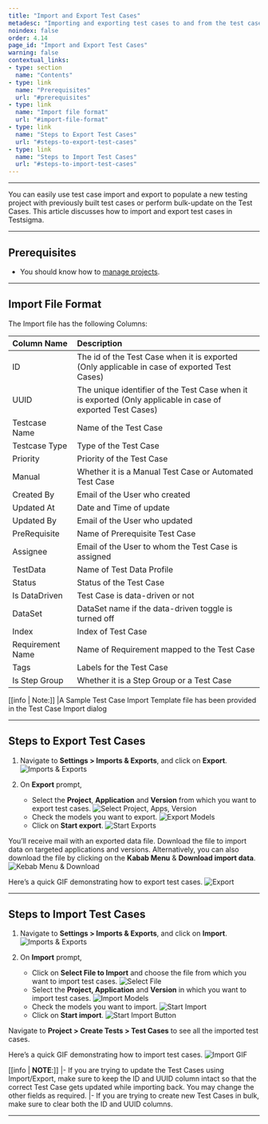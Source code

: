 ```yaml
---
title: "Import and Export Test Cases"
metadesc: "Importing and exporting test cases to and from the test cases list"
noindex: false
order: 4.14
page_id: "Import and Export Test Cases"
warning: false
contextual_links:
- type: section
  name: "Contents"
- type: link
  name: "Prerequisites"
  url: "#prerequisites"
- type: link
  name: "Import file format"
  url: "#import-file-format"
- type: link
  name: "Steps to Export Test Cases"
  url: "#steps-to-export-test-cases"
- type: link
  name: "Steps to Import Test Cases"
  url: "#steps-to-import-test-cases"
---
```


---

You can easily use test case import and export to populate a new testing project with previously built test cases or perform bulk-update on the Test Cases. This article discusses how to import and export test cases in Testsigma.

---

## **Prerequisites**
- You should know how to [manage projects](https://testsigma.com/docs/projects/overview/).

---

## **Import File Format**

The Import file has the following Columns:

| Column Name | Description |
| :----------- |:----------- |
| ID | The id of the Test Case when it is exported (Only applicable in case of exported Test Cases) |
| UUID | The unique identifier of the Test Case when it is exported (Only applicable in case of exported Test Cases) |
| Testcase Name | Name of the Test Case |
| Testcase Type | Type of the Test Case |
| Priority | Priority of the Test Case |
| Manual | Whether it is a Manual Test Case or Automated Test Case |
| Created By | Email of the User who created |
|Updated At | Date and Time of update    |
|Updated By | Email of the User who updated |
|PreRequisite | Name of Prerequisite Test Case |
|Assignee | Email of the User to whom the Test Case is assigned |
|TestData | Name of Test Data Profile |
|Status | Status of the Test Case |
|Is DataDriven | Test Case is data-driven or not |
|DataSet | DataSet name if the data-driven toggle is turned off |
|Index | Index of Test Case |
|Requirement Name | Name of Requirement mapped to the Test Case |
|Tags | Labels for the Test Case |
|Is Step Group | Whether it is a Step Group or a Test Case |

[[info | Note:]]
|A Sample Test Case Import Template file has been provided in the Test Case Import dialog

---

## **Steps to Export Test Cases**
1. Navigate to **Settings > Imports & Exports**, and click on **Export**.
![Imports & Exports](https://s3.amazonaws.com/static-docs.testsigma.com/new_images/projects/applications/EXPORTTCS.png)

2. On **Export** prompt, 
    - Select the **Project**, **Application** and **Version** from which you want to export test cases.
    ![Select Project, Apps, Version](https://s3.amazonaws.com/static-docs.testsigma.com/new_images/projects/applications/exportprompttcs.png)
    - Check the models you want to export.
    ![Export Models](https://s3.amazonaws.com/static-docs.testsigma.com/new_images/projects/applications/exportmodelstcs.png)
    - Click on **Start export**.
    ![Start Exports](https://s3.amazonaws.com/static-docs.testsigma.com/new_images/projects/applications/startexporttcs.png)

You’ll receive mail with an exported data file. Download the file to import data on targeted applications and versions. Alternatively, you can also download the file by clicking on the **Kabab Menu** & **Download import data**.
![Kebab Menu & Download](https://s3.amazonaws.com/static-docs.testsigma.com/new_images/projects/applications/kebabtcs.png)

Here’s a quick GIF demonstrating how to export test cases. 
![Export](https://s3.amazonaws.com/static-docs.testsigma.com/new_images/projects/applications/ExportTCs.gif)

---

## **Steps to Import Test Cases**
1. Navigate to **Settings > Imports & Exports**, and click on **Import**.
![Imports & Exports](https://s3.amazonaws.com/static-docs.testsigma.com/new_images/projects/applications/importexporttcs.png)

2. On **Import** prompt, 
    - Click on **Select File to Import** and choose the file from which you want to import test cases.
    ![Select File](https://s3.amazonaws.com/static-docs.testsigma.com/new_images/projects/applications/selectfileimextcs.png)
    - Select the **Project, Application** and **Version** in which you want to import test cases.
    ![Import Models](https://s3.amazonaws.com/static-docs.testsigma.com/new_images/projects/applications/importmodels.png)
    - Check the models you want to import.
    ![Start Import](https://s3.amazonaws.com/static-docs.testsigma.com/new_images/projects/applications/startimporttcs.png)
    - Click on **Start import**.
    ![Start Import Button](https://s3.amazonaws.com/static-docs.testsigma.com/new_images/projects/applications/fileimpexptcs.png)

Navigate to **Project > Create Tests > Test Cases** to see all the imported test cases. 

Here’s a quick GIF demonstrating how to import test cases. 
![Import GIF](https://s3.amazonaws.com/static-docs.testsigma.com/new_images/projects/applications/Importtcs.gif)

[[info | **NOTE**:]]
|- If you are trying to update the Test Cases using Import/Export, make sure to keep the ID and UUID column intact so that the correct Test Case gets updated while importing back. You may change the other fields as required.
|- If you are trying to create new Test Cases in bulk, make sure to clear both the ID and UUID columns.

---